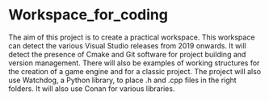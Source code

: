 # Workspace_for_coding
The aim of this project is to create a practical workspace. This workspace can detect the various Visual Studio releases from 2019 onwards. It will detect the presence of Cmake and Git software for project building and version management. There will also be examples of working structures for the creation of a game engine and for a classic project. The project will also use Watchdog, a Python library, to place .h and .cpp files in the right folders. It will also use Conan for various libraries.

